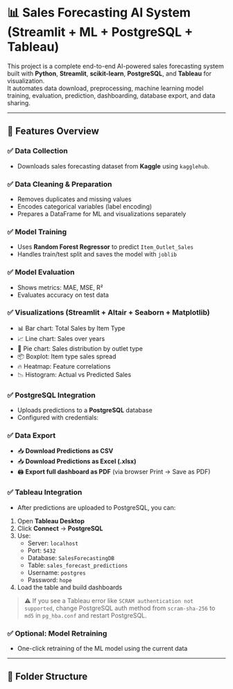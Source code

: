 # 📊 Sales Forecasting AI System (Streamlit + ML + PostgreSQL + Tableau)

This project is a complete end-to-end AI-powered sales forecasting system built with **Python**, **Streamlit**, **scikit-learn**, **PostgreSQL**, and **Tableau** for visualization.  
It automates data download, preprocessing, machine learning model training, evaluation, prediction, dashboarding, database export, and data sharing.

---

## 🚀 Features Overview

### ✅ Data Collection
- Downloads sales forecasting dataset from **Kaggle** using `kagglehub`.

### ✅ Data Cleaning & Preparation
- Removes duplicates and missing values
- Encodes categorical variables (label encoding)
- Prepares a DataFrame for ML and visualizations separately

### ✅ Model Training
- Uses **Random Forest Regressor** to predict `Item_Outlet_Sales`
- Handles train/test split and saves the model with `joblib`

### ✅ Model Evaluation
- Shows metrics: MAE, MSE, R²
- Evaluates accuracy on test data

### ✅ Visualizations (Streamlit + Altair + Seaborn + Matplotlib)
- 📊 Bar chart: Total Sales by Item Type
- 📈 Line chart: Sales over years
- 🥧 Pie chart: Sales distribution by outlet type
- 📦 Boxplot: Item type sales spread
- 🔥 Heatmap: Feature correlations
- 📉 Histogram: Actual vs Predicted Sales

### ✅ PostgreSQL Integration
- Uploads predictions to a **PostgreSQL** database
- Configured with credentials:

### ✅ Data Export
- 📥 **Download Predictions as CSV**
- 📥 **Download Predictions as Excel (.xlsx)**
- 🖨️ **Export full dashboard as PDF** (via browser Print → Save as PDF)

### ✅ Tableau Integration
- After predictions are uploaded to PostgreSQL, you can:
1. Open **Tableau Desktop**
2. Click **Connect** → **PostgreSQL**
3. Use:
   - Server: `localhost`
   - Port: `5432`
   - Database: `SalesForecastingDB`
   - Table: `sales_forecast_predictions`
   - Username: `postgres`
   - Password: `hope`
4. Load the table and build dashboards

> ⚠️ If you see a Tableau error like `SCRAM authentication not supported`, change PostgreSQL auth method from `scram-sha-256` to `md5` in `pg_hba.conf` and restart PostgreSQL.

### ✅ Optional: Model Retraining
- One-click retraining of the ML model using the current data

---

## 📁 Folder Structure

